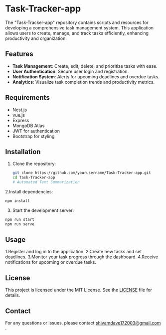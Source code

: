 # Task-Tracker-app

The "Task-Tracker-app" repository contains scripts and resources for developing a comprehensive task management system. This application allows users to create, manage, and track tasks efficiently, enhancing productivity and organization.

## Features

- **Task Management**: Create, edit, delete, and prioritize tasks with ease.
- **User Authentication**: Secure user login and registration.
- **Notification System**: Alerts for upcoming deadlines and overdue tasks.
- **Analytics**: Visualize task completion trends and productivity metrics.

## Requirements

- Nest.js
- vue.js
- Express
- MongoDB Atlas
- JWT for authentication
- Bootstrap for styling

## Installation

1. Clone the repository:
   ```bash
   git clone https://github.com/yourusername/Task-Tracker-app.git
   cd Task-Tracker-app
   # Automated Text Summarization

2.Install dependencies:
  ```bash
  npm install
   ```
3. Start the development server:
  ```bash
  npm run start
  npm run serve
  ```


 ## Usage
 
1.Register and log in to the application.
2.Create new tasks and set deadlines.
3.Monitor your task progress through the dashboard.
4.Receive notifications for upcoming or overdue tasks.

## License

This project is licensed under the MIT License. See the [LICENSE](LICENSE) file for details.

## Contact

For any questions or issues, please contact shivamdave172003@gmail.com .
 
   

